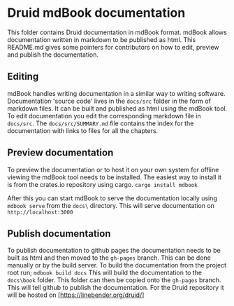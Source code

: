 # Druid mdBook documentation
This folder contains Druid documentation in mdBook format. mdBook allows documentation written in
markdown to be published as html. This README.md gives some pointers for contributors on how to
edit, preview and publish the documentation.

## Editing
mdBook handles writing documentation in a similar way to writing software. Documentation 'source
code' lives in the `docs/src` folder in the form of markdown files. It can be built and published
as html using the mdBook tool.
To edit documentation you edit the corresponding markdown file in `docs/src`. The
`docs/src/SUMMARY.md` file contains the index for the documentation with links to files for all the
chapters.

## Preview documentation
To preview the documentation or to host it on your own system for offline viewing the mdBook tool
needs to be installed. The easiest way to install it is from the crates.io repository using cargo.
`cargo install mdbook`

After this you can start mdBook to serve the documentation locally using
`mdbook serve` from the `docs\` directory. This will serve documentation on `http://localhost:3000`

## Publish documentation
To publish documentation to github pages the documentation needs to be built as html and then moved
to the `gh-pages` branch. This can be done manually or by the build server.
To build the documentation from the project root run;
`mdbook build docs`
This will build the documentation to the `docs\book` folder. This folder can then be copied onto the
`gh-pages` branch. This will tell github to publish the documentation. For the Druid repository it
will be hosted on [https://linebender.org/druid/]
